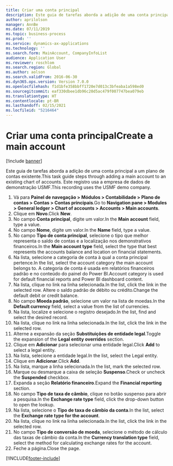 ```yaml
---
title: Criar uma conta principal
description: Este guia de tarefas aborda a adição de uma conta principal a um plano de contas existente.
author: aprilolson
manager: AnnBe
ms.date: 07/11/2019
ms.topic: business-process
ms.prod: ''
ms.service: dynamics-ax-applications
ms.technology: ''
ms.search.form: MainAccount, CompanyInfoList
audience: Application User
ms.reviewer: roschlom
ms.search.region: Global
ms.author: aolson
ms.search.validFrom: 2016-06-30
ms.dyn365.ops.version: Version 7.0.0
ms.openlocfilehash: f1d1bfe358bbff1720e7d013c3bfeaba1a598ed0
ms.sourcegitcommit: eaf330dbee1db96c20d5ac479f007747bea079eb
ms.translationtype: HT
ms.contentlocale: pt-BR
ms.lasthandoff: 02/15/2021
ms.locfileid: "5216464"
---
```

# <a name="create-a-main-account"></a><span data-ttu-id="38cb7-103">Criar uma conta principal</span><span class="sxs-lookup"><span data-stu-id="38cb7-103">Create a main account</span></span>

[!include [banner](../../includes/banner.md)]

<span data-ttu-id="38cb7-104">Este guia de tarefas aborda a adição de uma conta principal a um plano de contas existente.</span><span class="sxs-lookup"><span data-stu-id="38cb7-104">This task guide steps through adding a main account to an existing chart of accounts.</span></span> <span data-ttu-id="38cb7-105">Este registro usa a empresa de dados de demonstração USMF.</span><span class="sxs-lookup"><span data-stu-id="38cb7-105">This recording uses the USMF demo company.</span></span>  

1. <span data-ttu-id="38cb7-106">Vá para **Painel de navegação > Módulos > Contabilidade > Plano de contas > Contas > Contas principais**.</span><span class="sxs-lookup"><span data-stu-id="38cb7-106">Go to **Navigation pane > Modules > General ledger > Chart of accounts > Accounts > Main accounts**.</span></span>
2. <span data-ttu-id="38cb7-107">Clique em **Novo**.</span><span class="sxs-lookup"><span data-stu-id="38cb7-107">Click **New**.</span></span>
3. <span data-ttu-id="38cb7-108">No campo **Conta principal**, digite um valor.</span><span class="sxs-lookup"><span data-stu-id="38cb7-108">In the **Main account** field, type a value.</span></span>
4. <span data-ttu-id="38cb7-109">No campo **Nome**, digite um valor.</span><span class="sxs-lookup"><span data-stu-id="38cb7-109">In the **Name** field, type a value.</span></span>
5. <span data-ttu-id="38cb7-110">No campo **Tipo de conta principal**, selecione o tipo que melhor representa o saldo de contas e a localização nos demonstrativos financeiros.</span><span class="sxs-lookup"><span data-stu-id="38cb7-110">In the **Main account type** field, select the type that best represents the accounts balance and location on financial statements.</span></span>
6. <span data-ttu-id="38cb7-111">Na lista, selecione a categoria de conta à qual a conta principal pertence.</span><span class="sxs-lookup"><span data-stu-id="38cb7-111">In the list, select the account category the main account belongs to.</span></span> <span data-ttu-id="38cb7-112">A categoria de conta é usada em relatórios financeiros padrão e no conteúdo do painel do Power BI.</span><span class="sxs-lookup"><span data-stu-id="38cb7-112">Account category is used for default financial reports and Power BI dashboard content.</span></span>  
7. <span data-ttu-id="38cb7-113">Na lista, clique no link na linha selecionada.</span><span class="sxs-lookup"><span data-stu-id="38cb7-113">In the list, click the link in the selected row.</span></span> <span data-ttu-id="38cb7-114">Altere o saldo padrão de débito ou crédito.</span><span class="sxs-lookup"><span data-stu-id="38cb7-114">Change the default debit or credit balance.</span></span>  
8. <span data-ttu-id="38cb7-115">No campo **Moeda padrão**, selecione um valor na lista de moedas.</span><span class="sxs-lookup"><span data-stu-id="38cb7-115">In the **Default currency** field, select a value from the list of currencies.</span></span>
9. <span data-ttu-id="38cb7-116">Na lista, localize e selecione o registro desejado.</span><span class="sxs-lookup"><span data-stu-id="38cb7-116">In the list, find and select the desired record.</span></span>
10. <span data-ttu-id="38cb7-117">Na lista, clique no link na linha selecionada.</span><span class="sxs-lookup"><span data-stu-id="38cb7-117">In the list, click the link in the selected row.</span></span>
11. <span data-ttu-id="38cb7-118">Alterne a expansão da seção **Substituições de entidade legal**.</span><span class="sxs-lookup"><span data-stu-id="38cb7-118">Toggle the expansion of the **Legal entity overrides** section.</span></span>
12. <span data-ttu-id="38cb7-119">Clique em **Adicionar** para selecionar uma entidade legal.</span><span class="sxs-lookup"><span data-stu-id="38cb7-119">Click **Add** to select a legal entity.</span></span>
13. <span data-ttu-id="38cb7-120">Na lista, selecione a entidade legal.</span><span class="sxs-lookup"><span data-stu-id="38cb7-120">In the list, select the Legal entity.</span></span>
14. <span data-ttu-id="38cb7-121">Clique em **Adicionar**.</span><span class="sxs-lookup"><span data-stu-id="38cb7-121">Click **Add**.</span></span>
15. <span data-ttu-id="38cb7-122">Na lista, marque a linha selecionada.</span><span class="sxs-lookup"><span data-stu-id="38cb7-122">In the list, mark the selected row.</span></span>
16. <span data-ttu-id="38cb7-123">Marque ou desmarque a caixa de seleção **Suspenso**.</span><span class="sxs-lookup"><span data-stu-id="38cb7-123">Check or uncheck the **Suspended** checkbox.</span></span>
17. <span data-ttu-id="38cb7-124">Expanda a seção **Relatório financeiro**.</span><span class="sxs-lookup"><span data-stu-id="38cb7-124">Expand the **Financial reporting** section.</span></span>
18. <span data-ttu-id="38cb7-125">No campo **Tipo de taxa de câmbio**, clique no botão suspenso para abrir a pesquisa.</span><span class="sxs-lookup"><span data-stu-id="38cb7-125">In the **Exchange rate type** field, click the drop-down button to open the lookup.</span></span>
19. <span data-ttu-id="38cb7-126">Na lista, selecione o **Tipo de taxa de câmbio da conta**.</span><span class="sxs-lookup"><span data-stu-id="38cb7-126">In the list, select the **Exchange rate type for the account**.</span></span>
20. <span data-ttu-id="38cb7-127">Na lista, clique no link na linha selecionada.</span><span class="sxs-lookup"><span data-stu-id="38cb7-127">In the list, click the link in the selected row.</span></span>
21. <span data-ttu-id="38cb7-128">No campo **Tipo de conversão de moeda**, selecione o método de cálculo das taxas de câmbio da conta.</span><span class="sxs-lookup"><span data-stu-id="38cb7-128">In the **Currency translation type** field, select the method for calculating exchange rates for the account.</span></span>
22. <span data-ttu-id="38cb7-129">Feche a página.</span><span class="sxs-lookup"><span data-stu-id="38cb7-129">Close the page.</span></span>



[!INCLUDE[footer-include](../../../includes/footer-banner.md)]